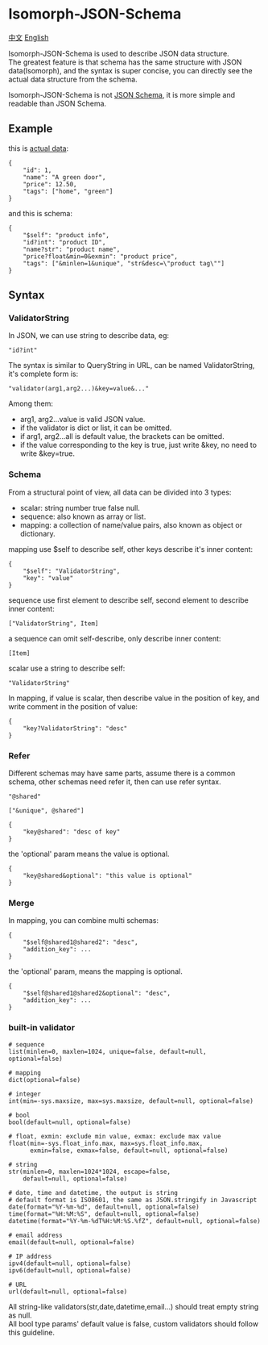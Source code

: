 # Isomorph-JSON-Schema

[中文](Isomorph-JSON-Schema-zh-cn.md) [English](Isomorph-JSON-Schema.md)

Isomorph-JSON-Schema is used to describe JSON data structure.  
The greatest feature is that schema has the same structure with JSON data(Isomorph), and the syntax is super concise, you can directly see the actual data structure from the schema.

Isomorph-JSON-Schema is not [JSON Schema](http://json-schema.org),
it is more simple and readable than JSON Schema.

## Example

this is [actual data](http://json-schema.org/example1.html):

    {
        "id": 1,
        "name": "A green door",
        "price": 12.50,
        "tags": ["home", "green"]
    }

and this is schema:

    {
        "$self": "product info",
        "id?int": "product ID",
        "name?str": "product name",
        "price?float&min=0&exmin": "product price",
        "tags": ["&minlen=1&unique", "str&desc=\"product tag\""]
    }


## Syntax

### ValidatorString

In JSON, we can use string to describe data, eg:

    "id?int"

The syntax is similar to QueryString in URL, can be named ValidatorString,
it's complete form is:

    "validator(arg1,arg2...)&key=value&..."

Among them:

- arg1, arg2...value is valid JSON value.
- if the validator is dict or list, it can be omitted.
- if arg1, arg2...all is default value, the brackets can be omitted.
- if the value corresponding to the key is true, just write &key, no need to write &key=true.

### Schema

From a structural point of view, all data can be divided into 3 types:

- scalar: string number true false null.
- sequence: also known as array or list.
- mapping: a collection of name/value pairs, also known as object or dictionary.

mapping use $self to describe self, other keys describe it's inner content:

    {
        "$self": "ValidatorString",
        "key": "value"
    }

sequence use first element to describe self, second element to describe inner content:

    ["ValidatorString", Item]

a sequence can omit self-describe, only describe inner content:

    [Item]

scalar use a string to describe self:

    "ValidatorString"

In mapping, if value is scalar, then describe value in the position of key,
and write comment in the position of value:

    {
        "key?ValidatorString": "desc"
    }


### Refer

Different schemas may have same parts, assume there is a common schema, other schemas need refer it, then can use refer syntax.

    "@shared"

    ["&unique", @shared"]

    {
        "key@shared": "desc of key"
    }

the 'optional' param means the value is optional.

    {
        "key@shared&optional": "this value is optional"
    }


### Merge

In mapping, you can combine multi schemas:

    {
        "$self@shared1@shared2": "desc",
        "addition_key": ...
    }

the 'optional' param, means the mapping is optional.

    {
        "$self@shared1@shared2&optional": "desc",
        "addition_key": ...
    }


### built-in validator

    # sequence
    list(minlen=0, maxlen=1024, unique=false, default=null, optional=false)

    # mapping
    dict(optional=false)

    # integer
    int(min=-sys.maxsize, max=sys.maxsize, default=null, optional=false)

    # bool
    bool(default=null, optional=false)

    # float, exmin: exclude min value, exmax: exclude max value
    float(min=-sys.float_info.max, max=sys.float_info.max,
          exmin=false, exmax=false, default=null, optional=false)

    # string
    str(minlen=0, maxlen=1024*1024, escape=false,
        default=null, optional=false)

    # date, time and datetime, the output is string
    # default format is ISO8601, the same as JSON.stringify in Javascript
    date(format="%Y-%m-%d", default=null, optional=false)
    time(format="%H:%M:%S", default=null, optional=false)
    datetime(format="%Y-%m-%dT%H:%M:%S.%fZ", default=null, optional=false)

    # email address
    email(default=null, optional=false)

    # IP address
    ipv4(default=null, optional=false)
    ipv6(default=null, optional=false)

    # URL
    url(default=null, optional=false)

All string-like validators(str,date,datetime,email...) should treat empty string as null.  
All bool type params' default value is false,
custom validators should follow this guideline.
